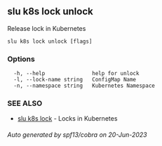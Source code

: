 ## slu k8s lock unlock

Release lock in Kubernetes

```
slu k8s lock unlock [flags]
```

### Options

```
  -h, --help               help for unlock
  -l, --lock-name string   ConfigMap Name
  -n, --namespace string   Kubernetes Namespace
```

### SEE ALSO

* [slu k8s lock](slu_k8s_lock.md)	 - Locks in Kubernetes

###### Auto generated by spf13/cobra on 20-Jun-2023
